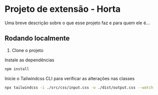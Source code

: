 # Projeto de extensão - Horta

Uma breve descrição sobre o que esse projeto faz e para quem ele é...

## Rodando localmente

1. Clone o projeto

Instale as dependências

```bash
npm install
```

Inicie o Tailwindcss CLI para verificar as alterações nas classes

```bash
npx tailwindcss -i ./src/css/input.css -o ./dist/output.css --watch
```

